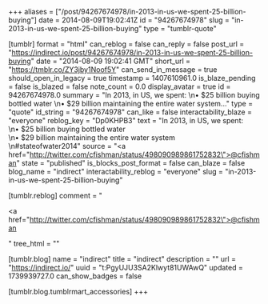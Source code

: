 +++
aliases = ["/post/94267674978/in-2013-in-us-we-spent-25-billion-buying"]
date = 2014-08-09T19:02:41Z
id = "94267674978"
slug = "in-2013-in-us-we-spent-25-billion-buying"
type = "tumblr-quote"

[tumblr]
format = "html"
can_reblog = false
can_reply = false
post_url = "https://indirect.io/post/94267674978/in-2013-in-us-we-spent-25-billion-buying"
date = "2014-08-09 19:02:41 GMT"
short_url = "https://tmblr.co/ZY3jby1Noof5Y"
can_send_in_message = true
should_open_in_legacy = true
timestamp = 1407610961.0
is_blaze_pending = false
is_blazed = false
note_count = 0.0
display_avatar = true
id = 94267674978.0
summary = "In 2013, in US, we spent: \n• $25 billion buying bottled water \n• $29 billion maintaining the entire water system..."
type = "quote"
id_string = "94267674978"
can_like = false
interactability_blaze = "everyone"
reblog_key = "Dp0KHPB3"
text = "In 2013, in US, we spent:<br/>\n• $25 billion buying bottled water<br/>\n• $29 billion maintaining the entire water system<br/>\n#stateofwater2014"
source = "<a href=\"http://twitter.com/cfishman/status/498090989861752832\">@cfishman</a>"
state = "published"
is_blocks_post_format = false
can_blaze = false
blog_name = "indirect"
interactability_reblog = "everyone"
slug = "in-2013-in-us-we-spent-25-billion-buying"

[tumblr.reblog]
comment = "<p><a href=\"http://twitter.com/cfishman/status/498090989861752832\">@cfishman</a></p>"
tree_html = ""

[tumblr.blog]
name = "indirect"
title = "indirect"
description = ""
url = "https://indirect.io/"
uuid = "t:PgyUJU3SA2Klwyt81UWAwQ"
updated = 1739939727.0
can_show_badges = false

[tumblr.blog.tumblrmart_accessories]
+++
